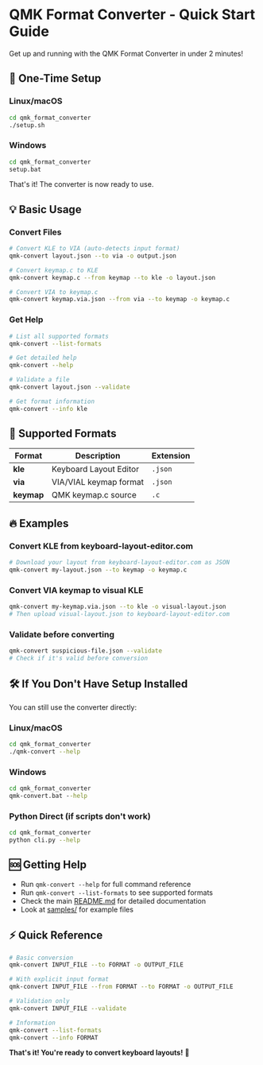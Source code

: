 # QMK Format Converter - Quick Start Guide

Get up and running with the QMK Format Converter in under 2 minutes!

## 🚀 One-Time Setup

### Linux/macOS
```bash
cd qmk_format_converter
./setup.sh
```

### Windows
```cmd
cd qmk_format_converter
setup.bat
```

That's it! The converter is now ready to use.

## 💡 Basic Usage

### Convert Files
```bash
# Convert KLE to VIA (auto-detects input format)
qmk-convert layout.json --to via -o output.json

# Convert keymap.c to KLE 
qmk-convert keymap.c --from keymap --to kle -o layout.json

# Convert VIA to keymap.c
qmk-convert keymap.via.json --from via --to keymap -o keymap.c
```

### Get Help
```bash
# List all supported formats
qmk-convert --list-formats

# Get detailed help
qmk-convert --help

# Validate a file
qmk-convert layout.json --validate

# Get format information
qmk-convert --info kle
```

## 📁 Supported Formats

| Format | Description | Extension |
|--------|-------------|-----------|
| **kle** | Keyboard Layout Editor | `.json` |
| **via** | VIA/VIAL keymap format | `.json` |
| **keymap** | QMK keymap.c source | `.c` |

## 🔥 Examples

### Convert KLE from keyboard-layout-editor.com
```bash
# Download your layout from keyboard-layout-editor.com as JSON
qmk-convert my-layout.json --to keymap -o keymap.c
```

### Convert VIA keymap to visual KLE
```bash
qmk-convert my-keymap.via.json --to kle -o visual-layout.json
# Then upload visual-layout.json to keyboard-layout-editor.com
```

### Validate before converting
```bash
qmk-convert suspicious-file.json --validate
# Check if it's valid before conversion
```

## 🛠 If You Don't Have Setup Installed

You can still use the converter directly:

### Linux/macOS
```bash
cd qmk_format_converter
./qmk-convert --help
```

### Windows
```cmd
cd qmk_format_converter
qmk-convert.bat --help
```

### Python Direct (if scripts don't work)
```bash
cd qmk_format_converter
python cli.py --help
```

## 🆘 Getting Help

- Run `qmk-convert --help` for full command reference
- Run `qmk-convert --list-formats` to see supported formats
- Check the main [README.md](README.md) for detailed documentation
- Look at [samples/](samples/) for example files

## ⚡ Quick Reference

```bash
# Basic conversion
qmk-convert INPUT_FILE --to FORMAT -o OUTPUT_FILE

# With explicit input format  
qmk-convert INPUT_FILE --from FORMAT --to FORMAT -o OUTPUT_FILE

# Validation only
qmk-convert INPUT_FILE --validate

# Information
qmk-convert --list-formats
qmk-convert --info FORMAT
```

**That's it! You're ready to convert keyboard layouts!** 🎉
